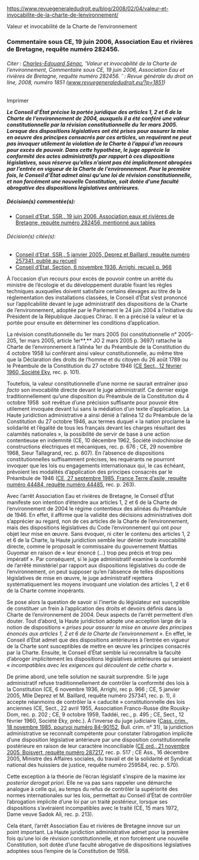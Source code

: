  https://www.revuegeneraledudroit.eu/blog/2008/02/04/valeur-et-invocabilite-de-la-charte-de-lenvironnement/
 
 Valeur et invocabilité de la Charte de l’environnement

### Commentaire sous CE, 19 juin 2006, Association Eau et rivières de Bretagne, requête numéro 282456.

###### Citer : [Charles-Edouard Sénac](https://www.revuegeneraledudroit.eu/blog/author/senac/ "Articles par Charles-Edouard Sénac"), 'Valeur et invocabilité de la Charte de l’environnement, Commentaire sous CE, 19 juin 2006, Association Eau et rivières de Bretagne, requête numéro 282456. ' : Revue générale du droit _on line_, 2008, numéro 1851 (www.revuegeneraledudroit.eu/?p=1851)

  
  

Imprimer

  
**_Le Conseil d’État précise la portée juridique des articles 1, 2 et 6 de la Charte de l’environnement de 2004, auxquels il a été conféré une valeur constitutionnelle par la révision constitutionnelle du 1er mars 2005. Lorsque des dispositions législatives ont été prises pour assurer la mise en oeuvre des principes consacrés par ces articles, un requérant ne peut pas invoquer utilement la violation de la Charte à l’appui d’un recours pour excès de pouvoir. Dans cette hypothèse, le juge apprécie la conformité des actes administratifs par rapport à ces dispositions législatives, sous réserve qu’elles n’aient pas été implicitement abrogées par l’entrée en vigueur de la Charte de l’environnement. Pour la première fois, le Conseil d’État admet ainsi qu’une loi de révision constitutionnelle, et non forcément une nouvelle Constitution, soit dotée d’une faculté abrogative des dispositions législatives antérieures._**  
  

##### Décision(s) commentée(s):

- [Conseil d’Etat, SSR., 19 juin 2006, Association eaux et rivières de Bretagne, requête numéro 282456, mentionné aux tables](https://www.revuegeneraledudroit.eu/blog/decisions/conseil-detat-ssr-19-juin-2006-association-eaux-et-rivieres-de-bretagne-requete-numero-282456/)

  

###### Décision(s) citée(s):

- [Conseil d’Etat, SSR., 5 janvier 2005, Deprez et Baillard, requête numéro 257341, publié au recueil](https://www.revuegeneraledudroit.eu/blog/decisions/conseil-detat-ssr-5-janvier-2005-deprez-et-baillard-requete-numero-257341-publie-au-recueil/)
- [Conseil d’Etat, Section, 6 novembre 1936, Arrighi, recueil p. 966](https://www.revuegeneraledudroit.eu/blog/decisions/conseil-detat-section-6-novembre-1936-arrighi-recueil-p-966/)

  
  

À l’occasion d’un recours pour excès de pouvoir contre un arrêté du ministre de l’écologie et du développement durable fixant les règles techniques auxquelles doivent satisfaire certains élevages au titre de la réglementation des installations classées, le Conseil d’État s’est prononcé sur l’applicabilité devant le juge administratif des dispositions de la Charte de l’environnement, adoptée par le Parlement le 24 juin 2004 à l’initiative du Président de la République Jacques Chirac. Il en a précisé la valeur et la portée pour ensuite en déterminer les conditions d’application.

La révision constitutionnelle du 1er mars 2005 (loi constitutionnelle n° 2005-205, 1er mars 2005, article 1er**,** JO 2 mars 2005 p. 3697) rattache la Charte de l’environnement à l’alinéa 1er du Préambule de la Constitution du 4 octobre 1958 lui conférant ainsi valeur constitutionnelle, au même titre que la Déclaration des droits de l’homme et du citoyen du 26 août 1789 ou le Préambule de la Constitution du 27 octobre 1946 ([CE Sect., 12 février 1960, Société Eky](https://www.doctrine.fr/d/CE/1960/DE9504758723725562), rec. p. 101).

Toutefois, la valeur constitutionnelle d’une norme ne saurait entraîner _ipso facto_ son invocabilité directe devant le juge administratif. Ce dernier exige traditionnellement qu’une disposition du Préambule de la Constitution du 4 octobre 1958  soit revêtue d’une précision suffisante pour pouvoir être utilement invoquée devant lui sans la médiation d’un texte d’application. La Haute juridiction administrative a ainsi dénié à l’alinéa 12 du Préambule de la Constitution du 27 octobre 1946, aux termes duquel « la nation proclame la solidarité et l’égalité de tous les français devant les charges résultant des calamités nationales », la possibilité de servir de base à une action contentieuse en indemnité (CE, 10 décembre 1962, Société indochinoise de constructions électriques et mécaniques, rec. p. 676 ; CE, 29 novembre 1968, Sieur Tallagrand, rec. p. 607). En l’absence de dispositions constitutionnelles suffisamment précises, les requérants ne pourront invoquer que les lois ou engagements internationaux qui, le cas échéant, prévoient les modalités d’application des principes consacrés par le Préambule de 1946 ([CE, 27 septembre 1985, France Terre d’asile, requête numéro 44484, requête numéro 44485](https://www.doctrine.fr/d/CE/1985/CETATEXT000007702197), rec. p. 263).

Avec l’arrêt Association Eau et rivières de Bretagne, le Conseil d’État manifeste son intention d’étendre aux articles 1, 2 et 6 de la Charte de l’environnement de 2004 le régime contentieux des alinéas du Préambule de 1946. En effet, il affirme que la validité des décisions administratives doit s’apprécier au regard, non de ces articles de la Charte de l’environnement, mais des dispositions législatives du Code l’environnement qui ont pour objet leur mise en œuvre. Sans évoquer, ni citer le contenu des articles 1, 2 et 6 de la Charte, la Haute juridiction semble leur dénier toute invocabilité directe, comme le proposait le commissaire du gouvernement Mattias Guyomar en raison de « leur énoncé (…) trop peu précis et trop peu impératif ». Par conséquent, si le juge administratif examine la conformité de l’arrêté ministériel par rapport aux dispositions législatives du code de l’environnement, on peut supposer qu’en l’absence de telles dispositions législatives de mise en œuvre, le juge administratif rejettera systématiquement les moyens invoquant une violation des articles 1, 2 et 6 de la Charte comme inopérants.

Se pose alors la question de savoir si l’inertie du législateur est susceptible de constituer un frein à l’application des droits et devoirs définis dans la Charte de l’environnement de 2004. Deux aspects de l’arrêt permettent d’en douter. Tout d’abord, la Haute juridiction adopte une acception large de la notion de dispositions « _prises pour assurer la mise en œuvre des principes énoncés aux articles 1, 2 et 6 de la Charte de l’environnement_ ». En effet, le Conseil d’État admet que des dispositions antérieures à l’entrée en vigueur de la Charte sont susceptibles de mettre en œuvre les principes consacrés par la Charte. Ensuite, le Conseil d’État semble lui reconnaître la faculté d’abroger implicitement les dispositions législatives antérieures qui seraient « _incompatibles avec les exigences qui découlent de cette charte_ ».

De prime abord, une telle solution ne saurait surprendre. Si le juge administratif refuse traditionnellement de contrôler la conformité des lois à la Constitution (CE, 6 novembre 1936, Arrighi, rec p. 966 ; CE, 5 janvier 2005, Mlle Deprez et M. Baillard, requête numéro 257341, rec. p. 1), il accepte néanmoins de contrôler la « caducité » constitutionnelle des lois anciennes (CE, Sect., 22 avril 1955, Association Franco-Russe dite Rousky-Dom, rec. p. 202 ; CE, 9 octobre 1959, Taddéi, rec., p. 495 ; CE, Sect., 12 février 1960, Société Eky, préc.). À l’inverse du juge judiciaire ([Cass. crim., 18 novembre 1985, pourvoi numéro 84-90152](https://www.doctrine.fr/d/CASS/1985/JURITEXT000007064096), Bull. crim. n° 31), la juridiction administrative se reconnaît compétente pour constater l’abrogation implicite d’une disposition législative antérieure par une disposition constitutionnelle postérieure en raison de leur caractère inconciliable ([CE ord., 21 novembre 2005, Boisvert, requête numéro 287217](https://www.doctrine.fr/d/CE/2005/CETATEXT000008255120), rec. p. 517 ; CE Ass., 16 décembre 2005, Ministre des Affaires sociales, du travail et de la solidarité et Syndicat national des huissiers de justice, requête numéro 259584, rec. p. 570).

Cette exception à la théorie de l’écran législatif s’inspire de la maxime _lex posterior derogat priori_. Elle ne va pas sans rappeler une démarche analogue à celle qui, au temps du refus de contrôler la supériorité des normes internationales sur les lois, permettait au Conseil d’État de contrôler l’abrogation implicite d’une loi par un traité postérieur, lorsque ses dispositions s’avéraient incompatibles avec le traité (CE, 15 mars 1972, Dame veuve Sadok Ali, rec. p. 213).

Cela étant, l’arrêt Association Eau et rivières de Bretagne innove sur un point important. La Haute juridiction administrative admet pour la première fois qu’une loi de révision constitutionnelle, et non forcément une nouvelle Constitution, soit dotée d’une faculté abrogative de dispositions législatives adoptées sous l’empire de la Constitution de 1958.
